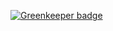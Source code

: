 
[![Greenkeeper badge](https://badges.greenkeeper.io/timclifford/todo-api.svg)](https://greenkeeper.io/)
